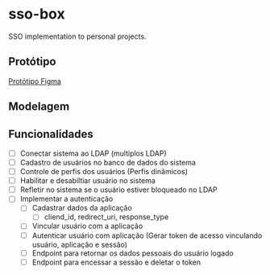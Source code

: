 # sso-box
SSO implementation to personal projects.

## Protótipo

[Protótipo Figma](https://www.figma.com/file/VhpNdQifpvBaNvxGqEYVie/SSO?node-id=1%3A750&t=lNfAo7dvytvZzo8O-1)


## Modelagem


## Funcionalidades

 - [ ] Conectar sistema ao LDAP (multiplos LDAP)
 - [ ] Cadastro de usuários no banco de dados do sistema
 - [ ] Controle de perfis dos usuários (Perfis dinâmicos)
 - [ ] Habilitar e desabiltiar usuário no sistema
 - [ ] Refletir no sistema se o usuário estiver bloqueado no LDAP
 - [ ] Implementar a autenticação
    - [ ] Cadastrar dados da aplicação
        - [ ] cliend_id, redirect_uri, response_type
    - [ ] Vincular usuário com a aplicação
    - [ ] Autenticar usuário com aplicação (Gerar token de acesso vinculando usuário, aplicação e sessão)
    - [ ] Endpoint para retornar os dados pessoais do usuário logado
    - [ ] Endpoint para encessar a sessão e deletar o token

